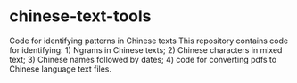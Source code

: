 # chinese-text-tools
Code for identifying patterns in Chinese texts
This repository contains code for identifying: 1) Ngrams in Chinese texts; 2) Chinese characters in mixed text; 3) Chinese names followed by dates; 4) code for converting pdfs to Chinese language text files.
